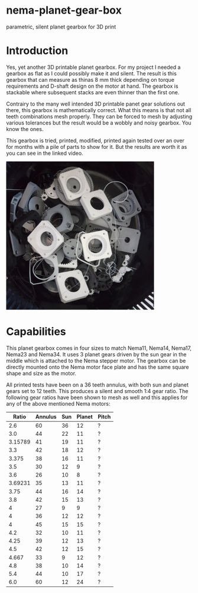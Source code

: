 # nema-planet-gear-box
parametric, silent planet gearbox for 3D print

# Introduction
Yes, yet another 3D printable planet gearbox. For my project I needed a gearbox as flat as I could possibly make it and silent. The result is this gearbox that can measure as thinas 8 mm thick depending on torque requirements and D-shaft design on the motor at hand. The gearbox is stackable where subsequent stacks are even thinner than the first one.

Contrairy to the many well intended 3D printable panet gear solutions out there, this gearbox is mathematically correct. What this means is that not all teeth combinations mesh properly. They can be forced to mesh by adjusting various tolerances but the result would be a wobbly and noisy gearbox. You know the ones.

This gearbox is tried, printed, modified, printed again tested over an over for months with a pile of parts to show for it. But the results are worth it as you can see in the linked video.

<img src="/images/path_to_success.jpg" alt="Path to success" width="400"/>

# Capabilities
This planet gearbox comes in four sizes to match Nema11, Nema14, Nema17, Nema23 and Nema34. It uses 3 planet gears driven by the sun gear in the middle which is attached to the Nema stepper motor. The gearbox can be directly mounted onto the Nema motor face plate and has the same square shape and size as the motor.

All printed tests have been on a 36 teeth annulus, with both sun and planet gears set to 12 teeth. This produces a silent and smooth 1:4 gear ratio.
The following gear ratios have been shown to mesh as well and this applies for any of the above mentioned Nema motors:

Ratio   | Annulus | Sun | Planet | Pitch
--------| ------- | --- | -------| ----- 
2.6     |60       |36   |12      | ?
3.0     |44       |22   |11      | ?
3.15789 |41       |19   |11      | ?
3.3     |42       |18   |12      | ?
3.375   |38       |16   |11      | ?
3.5     |30       |12   | 9      | ?
3.6     |26       |10   | 8      | ?
3.69231 |35       |13   |11      | ?
3.75    |44       |16   |14      | ?
3.8     |42       |15   |13      | ?
4       |27       | 9   | 9      | ?
4       |36       |12   |12      | ?
4       |45       |15   |15      | ?
4.2     |32       |10   |11      | ?
4.25    |39       |12   |13      | ?
4.5     |42       |12   |15      | ?
4.667   |33       | 9   |12      | ?
4.8     |38       |10   |14      | ?
5.4     |44       |10   |17      | ?
6.0     |60       |12   |24      | ?
